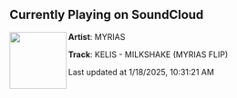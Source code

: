 ## Currently Playing on SoundCloud

[<img align="left" width="100" src="https://i1.sndcdn.com/artworks-wzJMnNjMj20mEvG9-LB3DvA-t500x500.jpg">](https://soundcloud.com/myriasmusic/kelis-milkshake-myrias-flip1)

**Artist**: MYRIAS 

**Track**: KELIS - MILKSHAKE (MYRIAS FLIP)

Last updated at 1/18/2025, 10:31:21 AM
